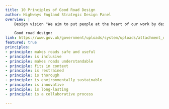 ```yaml
---
title: 10 Principles of Good Road Design
author: Highways England Strategic Design Panel
overview: |
    Design vision "We aim to put people at the heart of our work by designing an inclusive, resilient and sustainable road network; admired for its functional elegance and usefulness, reflecting in its design the beauty of the natural and built environment through which it passes, and enhancing it where possible."

    Good road design:
link: https://www.gov.uk/government/uploads/system/uploads/attachment_data/file/645302/Design_Panel_progress_report.pdf#page=4
featured: true
principles:
- principle: makes roads safe and useful
- principle: is inclusive
- principle: makes roads understandable
- principle: fits in context
- principle: is restrained
- principle: is thorough
- principle: is environmentally sustainable
- principle: is innovative
- principle: is long-lasting
- principle: is a collaborative process

---
```

